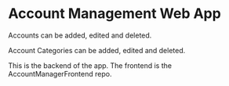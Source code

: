 # Account Management Web App

Accounts can be added, edited and deleted. 

Account Categories can be added, edited and deleted. 

This is the backend of the app. The frontend is the AccountManagerFrontend repo. 
